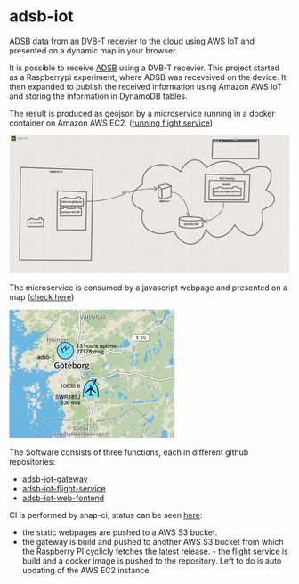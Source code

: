 # adsb-iot
ADSB data from an DVB-T recevier to the cloud using AWS IoT and presented on a dynamic map in your browser.

It is possible to receive [ADSB](https://en.wikipedia.org/wiki/Automatic_dependent_surveillance_–_broadcast) using a DVB-T recevier. This project started as a Raspberrypi experiment, where ADSB was receveived on the device. It then expanded to publish the received information using Amazon AWS IoT and storing the information in DynamoDB tables. 

The result is produced as geojson by a microservice running in a docker container on Amazon AWS EC2. 
([running flight service](http://flight-service.brolien.eu/flights))

![alt text](overview.png "Overview")

The microservice is consumed by a javascript webpage and presented on a map 
([check here](http://adsb-iot-web-frontend.s3-website-us-west-2.amazonaws.com))

![alt text](browser.png "Browser")

The Software consists of three functions, each in different github repositories:
- [adsb-iot-gateway](https://github.com/anders-brolien/adsb-iot-gateway)
- [adsb-iot-flight-service](https://github.com/anders-brolien/adsb-iot-flight-service)
- [adsb-iot-web-fontend](https://github.com/anders-brolien/adsb-iot-web-frontend)

CI is performed by snap-ci, status can be seen [here](https://snap-ci.com/dashboard?view=tile):
- the static webpages are pushed to a AWS S3 bucket. 
- the gateway is build and pushed to another AWS S3 bucket from which the Raspberry PI cyclicly fetches the latest release. - the flight service is build and a docker image is pushed to the repository. Left to do is auto updating of the AWS EC2 instance. 
 

 
